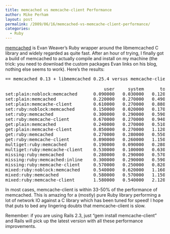 ```yaml
---
title: memcached vs memcache-client Performance
author: Mike Perham
layout: post
permalink: /2009/06/16/memcached-vs-memcache-client-performance/
categories:
  - Ruby
---
```

[memcached][1] is Evan Weaver&#8217;s Ruby wrapper around the libmemcached C library and widely regarded as quite fast. After an hour of trying, I finally got a build of memcached to actually compile and install on my machine (the trick: you need to download the custom packages Evan links on his blog, nothing else seems to work). Here&#8217;s the results:

<pre>== memcached 0.13 + libmemcached 0.25.4 versus memcache-client 1.7.4

                                     user     system      total        real
set:plain:noblock:memcached      0.090000   0.030000   0.120000 (  0.277929)
set:plain:memcached              0.220000   0.270000   0.490000 (  1.251547)
set:plain:memcache-client        0.610000   0.270000   0.880000 (  1.670718)
set:ruby:noblock:memcached       0.150000   0.020000   0.170000 (  0.309201)
set:ruby:memcached               0.300000   0.290000   0.590000 (  1.390354)
set:ruby:memcache-client         0.670000   0.270000   0.940000 (  1.713558)
get:plain:memcached              0.240000   0.270000   0.510000 (  1.169909)
get:plain:memcache-client        0.850000   0.270000   1.120000 (  1.885270)
get:ruby:memcached               0.270000   0.280000   0.550000 (  1.229705)
get:ruby:memcache-client         0.890000   0.260000   1.150000 (  1.861660)
multiget:ruby:memcached          0.190000   0.090000   0.280000 (  0.396264)
multiget:ruby:memcache-client    0.530000   0.100000   0.630000 (  0.901016)
missing:ruby:memcached           0.280000   0.290000   0.570000 (  1.254400)
missing:ruby:memcached:inline    0.300000   0.290000   0.590000 (  1.235122)
missing:ruby:memcache-client     0.570000   0.250000   0.820000 (  1.461293)
mixed:ruby:noblock:memcached     0.540000   0.620000   1.160000 (  2.429200)
mixed:ruby:memcached             0.580000   0.570000   1.150000 (  2.610819)
mixed:ruby:memcache-client       1.580000   0.540000   2.120000 (  3.632775)
</pre>

In most cases, memcache-client is within 33-50% of the performance of memcached. This is amazing for a (mostly) pure Ruby library performing a lot of network IO against a C library which has been tuned for speed! I hope that puts to bed any lingering doubts that memcache-client is slow.

Remember: if you are using Rails 2.3, just &#8220;gem install memcache-client&#8221; and Rails will pick up the latest version with all these performance improvements.

 [1]: http://github.com/fauna/memcached